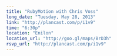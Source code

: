 ```yaml
---
title: "RubyMotion with Chris Voss"
long_date: "Tuesday, May 28, 2013"
link: "http://plancast.com/p/i1v9"
time: "6:30p"
location: "Enilon"
location_url: "http://goo.gl/maps/BrD3h"
rsvp_url: "http://plancast.com/p/i1v9"
---
```

